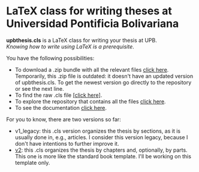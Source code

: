 # LaTeX class for writing theses at Universidad Pontificia Bolivariana

**upbthesis.cls** is a LaTeX class for writing your thesis at UPB.  
*Knowing how to write using LaTeX is a prerequisite*.

You have the following possibilities:
- To download a .zip bundle with all the relevant files [click here](https://github.com/jarmupb/upbthesis_LaTeX/blob/master/v2/upbthesis.zip). Temporarily, this .zip file is outdated: it doesn't have an updated version of upbthesis.cls. To get the newest version go directly to the repository or see the next line.
- To find the raw .cls file <a href="https://github.com/jarmupb/upbthesis_LaTeX/blob/master/v2/upbthesis.cls" download>[click here]</a>.
- To explore the repository that contains all the files [click here](https://github.com/jarmupb/upbthesis_LaTeX/tree/master/v2).
- To see the documentation [click here](https://github.com/jarmupb/upbthesis_LaTeX/blob/master/v2/upbthesis_manual.pdf).

For you to know, there are two versions so far:
- v1_legacy: this .cls version organizes the thesis by sections, as it is usually done in, e.g., articles. I consider this version legacy, because I don't have intentions to further improve it.
- [v2](https://github.com/jarmupb/upbthesis_LaTeX/tree/master/v2): this .cls organizes the thesis by chapters and, optionally, by parts. This one is more like the standard book template. I'll be working on this template only.
